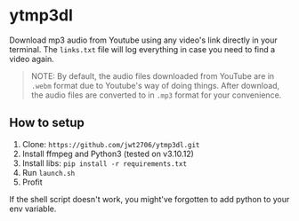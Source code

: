 # ytmp3dl

Download mp3 audio from Youtube using any video's link directly in your terminal. The `links.txt` file will log everything in case you need to find a video again.

> NOTE: By default, the audio files downloaded from YouTube are in `.webm` format due to Youtube's way of doing things. After download, the audio files are converted to in `.mp3` format for your convenience.

## How to setup

1. Clone: `https://github.com/jwt2706/ytmp3dl.git`
2. Install ffmpeg and Python3 (tested on v3.10.12)
3. Install libs: `pip install -r requirements.txt`
4. Run `launch.sh`
5. Profit

If the shell script doesn't work, you might've forgotten to add python to your env variable.
